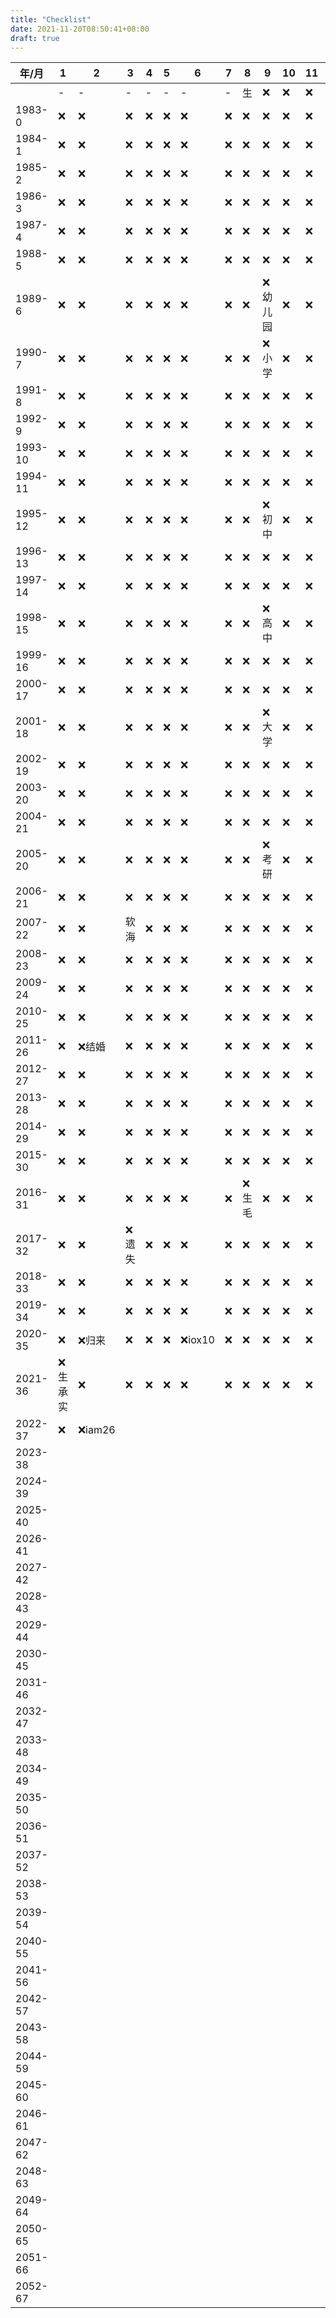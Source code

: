 ```yaml
---
title: "Checklist"
date: 2021-11-20T08:50:41+08:00
draft: true
---
```


| 年/月   | 1       | 2      | 3     | 4    | 5    | 6      | 7    | 8     | 9       | 10   | 11   | 12   |
| ------- | ------- | ------ | ----- | ---- | ---- | ------ | ---- | ----- | ------- | ---- | ---- | ---- |
|         | -       | -      | -     | -    | -    | -      | -    | 生    | ❌       | ❌    | ❌    | ❌    |
| 1983-0  | ❌       | ❌      | ❌     | ❌    | ❌    | ❌      | ❌    | ❌     | ❌       | ❌    | ❌    | ❌    |
| 1984-1  | ❌       | ❌      | ❌     | ❌    | ❌    | ❌      | ❌    | ❌     | ❌       | ❌    | ❌    | ❌    |
| 1985-2  | ❌       | ❌      | ❌     | ❌    | ❌    | ❌      | ❌    | ❌     | ❌       | ❌    | ❌    | ❌    |
| 1986-3  | ❌       | ❌      | ❌     | ❌    | ❌    | ❌      | ❌    | ❌     | ❌       | ❌    | ❌    | ❌    |
| 1987-4  | ❌       | ❌      | ❌     | ❌    | ❌    | ❌      | ❌    | ❌     | ❌       | ❌    | ❌    | ❌    |
| 1988-5  | ❌       | ❌      | ❌     | ❌    | ❌    | ❌      | ❌    | ❌     | ❌       | ❌    | ❌    | ❌    |
| 1989-6  | ❌       | ❌      | ❌     | ❌    | ❌    | ❌      | ❌    | ❌     | ❌幼儿园 | ❌    | ❌    | ❌    |
| 1990-7  | ❌       | ❌      | ❌     | ❌    | ❌    | ❌      | ❌    | ❌     | ❌小学   | ❌    | ❌    | ❌    |
| 1991-8  | ❌       | ❌      | ❌     | ❌    | ❌    | ❌      | ❌    | ❌     | ❌       | ❌    | ❌    | ❌    |
| 1992-9  | ❌       | ❌      | ❌     | ❌    | ❌    | ❌      | ❌    | ❌     | ❌       | ❌    | ❌    | ❌    |
| 1993-10 | ❌       | ❌      | ❌     | ❌    | ❌    | ❌      | ❌    | ❌     | ❌       | ❌    | ❌    | ❌    |
| 1994-11 | ❌       | ❌      | ❌     | ❌    | ❌    | ❌      | ❌    | ❌     | ❌       | ❌    | ❌    | ❌    |
| 1995-12 | ❌       | ❌      | ❌     | ❌    | ❌    | ❌      | ❌    | ❌     | ❌初中   | ❌    | ❌    | ❌    |
| 1996-13 | ❌       | ❌      | ❌     | ❌    | ❌    | ❌      | ❌    | ❌     | ❌       | ❌    | ❌    | ❌    |
| 1997-14 | ❌       | ❌      | ❌     | ❌    | ❌    | ❌      | ❌    | ❌     | ❌       | ❌    | ❌    | ❌    |
| 1998-15 | ❌       | ❌      | ❌     | ❌    | ❌    | ❌      | ❌    | ❌     | ❌高中   | ❌    | ❌    | ❌    |
| 1999-16 | ❌       | ❌      | ❌     | ❌    | ❌    | ❌      | ❌    | ❌     | ❌       | ❌    | ❌    | ❌    |
| 2000-17 | ❌       | ❌      | ❌     | ❌    | ❌    | ❌      | ❌    | ❌     | ❌       | ❌    | ❌    | ❌    |
| 2001-18 | ❌       | ❌      | ❌     | ❌    | ❌    | ❌      | ❌    | ❌     | ❌大学   | ❌    | ❌    | ❌    |
| 2002-19 | ❌       | ❌      | ❌     | ❌    | ❌    | ❌      | ❌    | ❌     | ❌       | ❌    | ❌    | ❌    |
| 2003-20 | ❌       | ❌      | ❌     | ❌    | ❌    | ❌      | ❌    | ❌     | ❌       | ❌    | ❌    | ❌    |
| 2004-21 | ❌       | ❌      | ❌     | ❌    | ❌    | ❌      | ❌    | ❌     | ❌       | ❌    | ❌    | ❌    |
| 2005-20 | ❌       | ❌      | ❌     | ❌    | ❌    | ❌      | ❌    | ❌     | ❌考研   | ❌    | ❌    | ❌    |
| 2006-21 | ❌       | ❌      | ❌     | ❌    | ❌    | ❌      | ❌    | ❌     | ❌       | ❌    | ❌    | ❌    |
| 2007-22 | ❌       | ❌      | 软海  | ❌    | ❌    | ❌      | ❌    | ❌     | ❌       | ❌    | ❌    | ❌    |
| 2008-23 | ❌       | ❌      | ❌     | ❌    | ❌    | ❌      | ❌    | ❌     | ❌       | ❌    | ❌    | ❌    |
| 2009-24 | ❌       | ❌      | ❌     | ❌    | ❌    | ❌      | ❌    | ❌     | ❌       | ❌    | ❌    | ❌    |
| 2010-25 | ❌       | ❌      | ❌     | ❌    | ❌    | ❌      | ❌    | ❌     | ❌       | ❌    | ❌    | ❌    |
| 2011-26 | ❌       | ❌结婚  | ❌     | ❌    | ❌    | ❌      | ❌    | ❌     | ❌       | ❌    | ❌    | ❌    |
| 2012-27 | ❌       | ❌      | ❌     | ❌    | ❌    | ❌      | ❌    | ❌     | ❌       | ❌    | ❌    | ❌    |
| 2013-28 | ❌       | ❌      | ❌     | ❌    | ❌    | ❌      | ❌    | ❌     | ❌       | ❌    | ❌    | ❌    |
| 2014-29 | ❌       | ❌      | ❌     | ❌    | ❌    | ❌      | ❌    | ❌     | ❌       | ❌    | ❌    | ❌    |
| 2015-30 | ❌       | ❌      | ❌     | ❌    | ❌    | ❌      | ❌    | ❌     | ❌       | ❌    | ❌    | ❌    |
| 2016-31 | ❌       | ❌      | ❌     | ❌    | ❌    | ❌      | ❌    | ❌生毛 | ❌       | ❌    | ❌    | ❌    |
| 2017-32 | ❌       | ❌      | ❌遗失 | ❌    | ❌    | ❌      | ❌    | ❌     | ❌       | ❌    | ❌    | ❌    |
| 2018-33 | ❌       | ❌      | ❌     | ❌    | ❌    | ❌      | ❌    | ❌     | ❌       | ❌    | ❌    | ❌    |
| 2019-34 | ❌       | ❌      | ❌     | ❌    | ❌    | ❌      | ❌    | ❌     | ❌       | ❌    | ❌    | ❌    |
| 2020-35 | ❌       | ❌归来  | ❌     | ❌    | ❌    | ❌iox10 | ❌    | ❌     | ❌       | ❌    | ❌    | ❌    |
| 2021-36 | ❌生承实 | ❌      | ❌     | ❌    | ❌    | ❌      | ❌    | ❌     | ❌       | ❌    | ❌    | ❌    |
| 2022-37 | ❌       | ❌iam26 |       |      |      |        |      |       |         |      |      |      |
| 2023-38 |         |        |       |      |      |        |      |       |         |      |      |      |
| 2024-39 |         |        |       |      |      |        |      |       |         |      |      |      |
| 2025-40 |         |        |       |      |      |        |      |       |         |      |      |      |
| 2026-41 |         |        |       |      |      |        |      |       |         |      |      |      |
| 2027-42 |         |        |       |      |      |        |      |       |         |      |      |      |
| 2028-43 |         |        |       |      |      |        |      |       |         |      |      |      |
| 2029-44 |         |        |       |      |      |        |      |       |         |      |      |      |
| 2030-45 |         |        |       |      |      |        |      |       |         |      |      |      |
| 2031-46 |         |        |       |      |      |        |      |       |         |      |      |      |
| 2032-47 |         |        |       |      |      |        |      |       |         |      |      |      |
| 2033-48 |         |        |       |      |      |        |      |       |         |      |      |      |
| 2034-49 |         |        |       |      |      |        |      |       |         |      |      |      |
| 2035-50 |         |        |       |      |      |        |      |       |         |      |      |      |
| 2036-51 |         |        |       |      |      |        |      |       |         |      |      |      |
| 2037-52 |         |        |       |      |      |        |      |       |         |      |      |      |
| 2038-53 |         |        |       |      |      |        |      |       |         |      |      |      |
| 2039-54 |         |        |       |      |      |        |      |       |         |      |      |      |
| 2040-55 |         |        |       |      |      |        |      |       |         |      |      |      |
| 2041-56 |         |        |       |      |      |        |      |       |         |      |      |      |
| 2042-57 |         |        |       |      |      |        |      |       |         |      |      |      |
| 2043-58 |         |        |       |      |      |        |      |       |         |      |      |      |
| 2044-59 |         |        |       |      |      |        |      |       |         |      |      |      |
| 2045-60 |         |        |       |      |      |        |      |       |         |      |      |      |
| 2046-61 |         |        |       |      |      |        |      |       |         |      |      |      |
| 2047-62 |         |        |       |      |      |        |      |       |         |      |      |      |
| 2048-63 |         |        |       |      |      |        |      |       |         |      |      |      |
| 2049-64 |         |        |       |      |      |        |      |       |         |      |      |      |
| 2050-65 |         |        |       |      |      |        |      |       |         |      |      |      |
| 2051-66 |         |        |       |      |      |        |      |       |         |      |      |      |
| 2052-67 |         |        |       |      |      |        |      |       |         |      |      |      |

